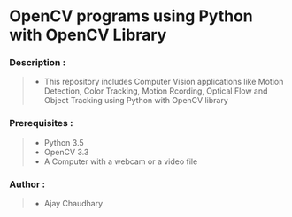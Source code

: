 # OpenCV programs using Python with OpenCV Library


### Description :
> * This repository includes Computer Vision applications like Motion Detection, Color Tracking, Motion Rcording, Optical Flow and Object Tracking using Python with OpenCV library


### Prerequisites : 
> * Python 3.5
> * OpenCV 3.3
> * A Computer with a webcam or a video file


### Author :
> * Ajay Chaudhary

